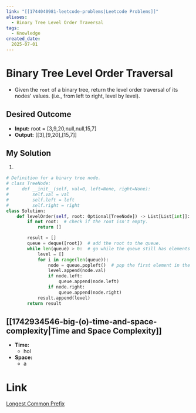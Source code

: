 ```yaml
---
link: "[[1744040981-leetcode-problems|Leetcode Problems]]"
aliases: 
  - Binary Tree Level Order Traversal
tags:
  - Knowledge
created_date:
  2025-07-01
---
```

# Binary Tree Level Order Traversal
- Given the `root` of a binary tree, return the level order traversal of its nodes' values. (i.e., from left to right, level by level).

## Desired Outcome
- **Input:** root = [3,9,20,null,null,15,7]
- **Output:** [[3],[9,20],[15,7]]

## My Solution
1. 

```python
# Definition for a binary tree node.
# class TreeNode:
#     def __init__(self, val=0, left=None, right=None):
#         self.val = val
#         self.left = left
#         self.right = right
class Solution:
    def levelOrder(self, root: Optional[TreeNode]) -> List[List[int]]:
        if not root:  # check if the root isn't empty.
            return []

        result = []
        queue = deque([root])  # add the root to the queue.
        while len(queue) > 0:  # go while the queue still has elements
            level = []
            for i in range(len(queue)):
                node = queue.popleft()  # pop the first element in the queue
                level.append(node.val)
                if node.left:
                    queue.append(node.left)
                if node.right:
                    queue.append(node.right)
            result.append(level)
        return result
```

## [[1742934546-big-(o)-time-and-space-complexity|Time and Space Complexity]]

- **Time:**
	- hol
- **Space:**
	- a

# Link
[Longest Common Prefix](https://leetcode.com/problems/longest-common-prefix/)
